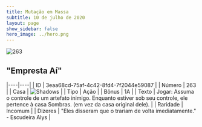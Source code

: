 ```yaml
---
title: Mutação em Massa
subtitle: 10 de julho de 2020
layout: page
show_sidebar: false
hero_image: ../hero.png
---
```


![263](https://cdn.keyforgegame.com/media/card_front/pt/479_263_3CJQPJ5VH438_pt.png)

## "Empresta Aí"

|----|----|
| ID | 3eaa68cd-75af-4c42-8fd4-7f2044e59087 |
| Número | 263 |
| Casa | ![Shadows](https://archonarcana.com/images/thumb/e/ee/Shadows.png/22px-Shadows.png "Sombras") |
| Tipo | Ação |
| Bônus | 1A |
| Texto | Jogar: Assuma o controle de um artefato inimigo. Enquanto estiver sob seu controle, ele pertence à casa Sombras. (em vez da casa original dele). |
| Raridade | Incomum |
| Dizeres | "Eles disseram que o trariam de volta imediatamente."  - Escudeira Alys |
